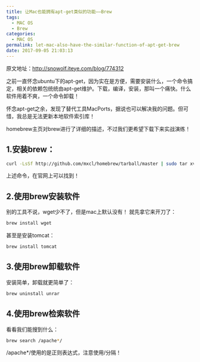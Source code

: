 ```yaml
---
title: 让Mac也能拥有apt-get类似的功能——Brew
tags:
  - MAC OS
  - Brew
categories:
  - MAC OS
permalink: let-mac-also-have-the-similar-function-of-apt-get-brew
date: 2017-09-05 21:03:13
---
```

原文地址：http://snowolf.iteye.com/blog/774312

之前一直怀念ubuntu下的apt-get，因为实在是方便，需要安装什么，一个命令搞定，相关的依赖包统统由apt-get维护。下载，编译，安装，那叫一个痛快。什么软件用着不爽，一个命令卸载！

怀念apt-get之余，发现了替代工具MacPorts，据说也可以解决我的问题。但可惜，我总是无法更新本地软件索引库！

homebrew主页对brew进行了详细的描述，不过我们更希望下载下来实战演练！

<!-- more -->


## 1.安装brew：

``` bash
curl -LsSf http://github.com/mxcl/homebrew/tarball/master | sudo tar xvz -C/usr/local --strip 1
```

上述命令，在官网上可以找到！


## 2.使用brew安装软件

别的工具不说，wget少不了，但是mac上默认没有！
就先拿它来开刀了：


``` bash
brew install wget
```

甚至是安装tomcat：


``` bash
brew install tomcat
```

## 3.使用brew卸载软件

安装简单，卸载就更简单了：

``` bash
brew uninstall unrar
```

## 4.使用brew检索软件

看看我们能搜到什么：

``` bash
brew search /apache*/
```

/apache*/使用的是正则表达式，注意使用/分隔！

